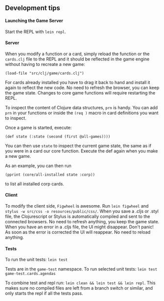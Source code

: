 ## Development tips

#### Launching the Game Server

Start the REPL with `lein repl`.


#### Server

When you modify a function or a card, simply reload the function or the `cards.clj` file to the REPL and it should be reflected in the game engine without having to recreate a new game:

    (load-file "src/clj/game/cards.clj")

For cards already installed you have to drag it back to hand and install it again to reflect the new code. No need to refresh the browser, you can keep the game state. Changes to core game functions will require restarting the REPL.

To inspect the content of Clojure data structures, `prn` is handy. You can add `prn` in your functions or inside the `(req )` macro in card definitions you want to inspect.

Once a game is started, execute:

    (def state (:state (second (first @all-games))))

You can then use `state` to inspect the current game state, the same as if you were in a card our core function. Execute the def again when you make a new game.

As an example, you can then run

    (pprint (core/all-installed state :corp))

to list all installed corp cards.

#### Client

To modify the client side, `Figwheel` is awesome. Run `lein figwheel` and `stylus -w src/css -o resources/public/css/`. When you save a .cljs or .styl file, the Clojurescript or Stylus is automatically compiled and sent to the connected browsers. No need to refresh anything, you keep the game state. When you have an error in a .cljs file, the UI might disappear. Don't panic! As soon as the error is corrected the UI will reappear. No need to reload anything.

#### Tests

To run the unit tests: `lein test`

Tests are in the `game-test` namespace. To run selected unit tests: `lein test game-test.cards.agendas`

To combine test and repl run: `lein clean && lein test && lein repl`. This makes sure no compiled files are left from a branch switch or similar, and only starts the repl if all the tests pass.
